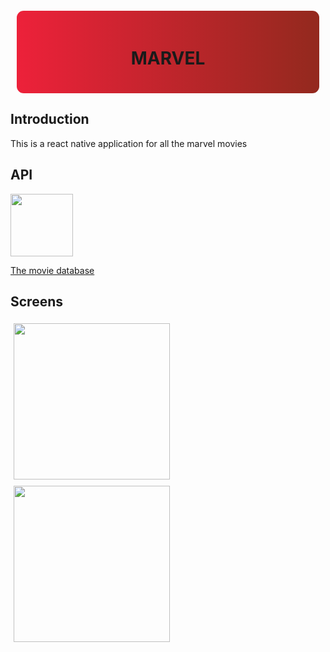 <div style="text-align:center;padding:20px 40px; border-width:0px;border-color:#fff;border-radius:11px;background: #ed213a;background: -webkit-linear-gradient(to right, #ed213a, #93291e);background: linear-gradient(to right, #ed213a, #93291e);text-decoration:none;margin:20px 10px;">
<h1>MARVEL</h1>
</div>

## Introduction

This is a react native application for all the marvel movies

## API
<img src="https://www.themoviedb.org/assets/2/v4/logos/v2/blue_square_2-d537fb228cf3ded904ef09b136fe3fec72548ebc1fea3fbbd1ad9e36364db38b.svg" height="100">

[The movie database](https://www.themoviedb.org)

## Screens

<img src="https://res.cloudinary.com/daytlidrk/image/upload/v1586491969/Screenshot_20200410-091945_lfgsdm.jpg" width="250" style="margin:5px;"><img src="https://res.cloudinary.com/daytlidrk/image/upload/v1586491966/Screenshot_20200410-091954_t2fgbe.jpg" width="250" style="margin:5px;">